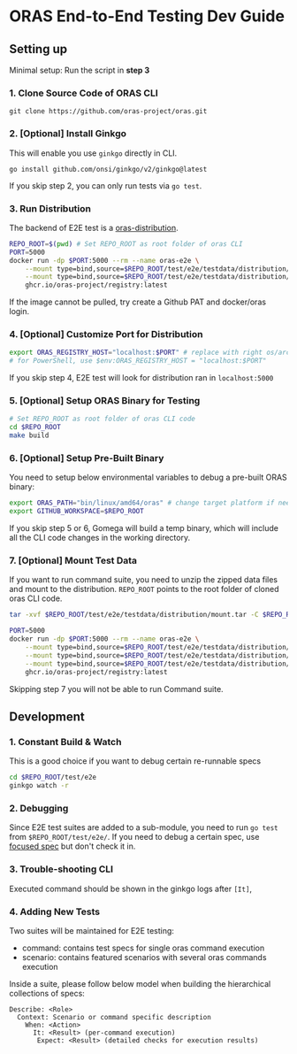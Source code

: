 # ORAS End-to-End Testing Dev Guide

## Setting up
Minimal setup: Run the script in **step 3**

### 1. Clone Source Code of ORAS CLI
```shell
git clone https://github.com/oras-project/oras.git
```

### 2. [Optional] Install Ginkgo
This will enable you use `ginkgo` directly in CLI.
```shell
go install github.com/onsi/ginkgo/v2/ginkgo@latest
```
If you skip step 2, you can only run tests via `go test`. 

### 3. Run Distribution
The backend of E2E test is a [oras-distribution](https://github.com/oras-project/distribution).
```bash
REPO_ROOT=$(pwd) # Set REPO_ROOT as root folder of oras CLI
PORT=5000
docker run -dp $PORT:5000 --rm --name oras-e2e \
    --mount type=bind,source=$REPO_ROOT/test/e2e/testdata/distribution/config-example-with-extensions.yml,target=/etc/docker/registry/config.yml \
    --mount type=bind,source=$REPO_ROOT/test/e2e/testdata/distribution/passwd_bcrypt,target=/etc/docker/registry/passwd \
    ghcr.io/oras-project/registry:latest
```
If the image cannot be pulled, try create a Github PAT and docker/oras login.

### 4. [Optional] Customize Port for Distribution
```bash
export ORAS_REGISTRY_HOST="localhost:$PORT" # replace with right os/arch
# for PowerShell, use $env:ORAS_REGISTRY_HOST = "localhost:$PORT"
```
If you skip step 4, E2E test will look for distribution ran in `localhost:5000`

### 5. [Optional] Setup ORAS Binary for Testing
```bash
# Set REPO_ROOT as root folder of oras CLI code
cd $REPO_ROOT
make build
```
### 6. [Optional] Setup Pre-Built Binary
You need to setup below environmental variables to debug a pre-built ORAS binary:
```bash
export ORAS_PATH="bin/linux/amd64/oras" # change target platform if needed
export GITHUB_WORKSPACE=$REPO_ROOT
```
If you skip step 5 or 6, Gomega will build a temp binary, which will include all the CLI code changes in the working directory.

### 7. [Optional] Mount Test Data
If you want to run command suite, you need to unzip the zipped data files and mount to the distribution. `REPO_ROOT` points to the root folder of cloned oras CLI code.
```bash
tar -xvf $REPO_ROOT/test/e2e/testdata/distribution/mount.tar -C $REPO_ROOT/test/e2e/testdata/distribution/

PORT=5000
docker run -dp $PORT:5000 --rm --name oras-e2e \
    --mount type=bind,source=$REPO_ROOT/test/e2e/testdata/distribution/config-example-with-extensions.yml,target=/etc/docker/registry/config.yml \
    --mount type=bind,source=$REPO_ROOT/test/e2e/testdata/distribution/passwd_bcrypt,target=/etc/docker/registry/passwd \
    --mount type=bind,source=$REPO_ROOT/test/e2e/testdata/distribution/docker,target=/opt/data/registry-root-dir/docker \
    ghcr.io/oras-project/registry:latest
```
Skipping step 7 you will not be able to run Command suite.

## Development
### 1. Constant Build & Watch
This is a good choice if you want to debug certain re-runnable specs
```bash
cd $REPO_ROOT/test/e2e
ginkgo watch -r
```

### 2. Debugging
Since E2E test suites are added to a sub-module, you need to run `go test` from `$REPO_ROOT/test/e2e/`. If you need to debug a certain spec, use [focused spec](https://onsi.github.io/ginkgo/#focused-specs) but don't check it in.

### 3. Trouble-shooting CLI
Executed command should be shown in the ginkgo logs after `[It]`,

### 4. Adding New Tests
Two suites will be maintained for E2E testing:
- command: contains test specs for single oras command execution
- scenario: contains featured scenarios with several oras commands execution

Inside a suite, please follow below model when building the hierarchical collections of specs:
```
Describe: <Role>
  Context: Scenario or command specific description
    When: <Action>
      It: <Result> (per-command execution)
       Expect: <Result> (detailed checks for execution results)
```
